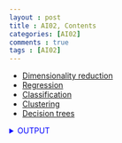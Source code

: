 ```yaml
---
layout : post
title : AI02, Contents
categories: [AI02]
comments : true
tags : [AI02]
---
```


- <a href='https://userdyk-github.github.io/ai02/AI02-Dimensionality-reduction.html' class='jb-medium'>Dimensionality reduction</a>
- <a href='https://userdyk-github.github.io/ai02/AI02-Regression.html' class='jb-medium'>Regression</a>
- <a href='https://userdyk-github.github.io/ai02/AI02-Classification.html' class='jb-medium'>Classification</a>
- <a href='https://userdyk-github.github.io/ai02/AI02-Clustering.html' class='jb-medium'>Clustering</a>
- <a href='https://userdyk-github.github.io/ai02/AI02-Decision-trees.html' class='jb-medium'>Decision trees</a>

<details markdown="1">
<summary class='jb-small' style="color:blue">OUTPUT</summary>
<hr class='division3'>

<details markdown="1">
<summary class='jb-small' style="color:red">OUTPUT</summary>
<hr class='division3_1'>
<hr class='division3_1'>
</details>

<hr class='division3'>
</details>
